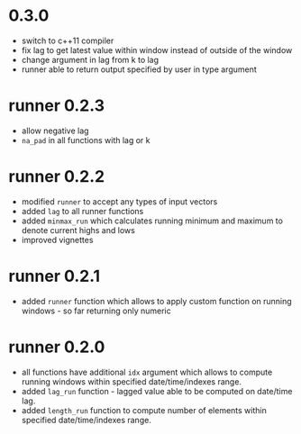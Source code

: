 # 0.3.0

* switch to c++11 compiler
* fix lag to get latest value within window instead of outside of the window
* change argument in lag from k to lag
* runner able to return output specified by user in type argument

# runner 0.2.3

* allow negative lag
* `na_pad` in all functions with lag or k

# runner 0.2.2

* modified `runner` to accept any types of input vectors 
* added `lag` to all runner functions
* added `minmax_run` which calculates running minimum and maximum to denote current highs and lows
* improved vignettes

# runner 0.2.1
* added `runner` function which allows to apply custom function on running windows - so far returning only numeric

# runner 0.2.0

* all functions have additional `idx` argument which allows to compute running windows within specified date/time/indexes range.
* added `lag_run` function - lagged value able to be computed on date/time lag.
* added `length_run` function to compute number of elements within specified date/time/indexes range.
